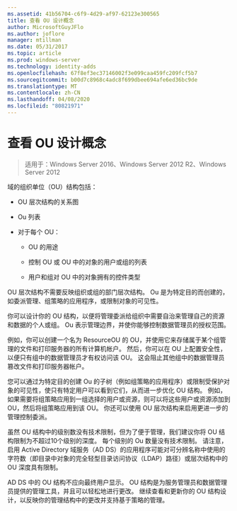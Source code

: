 ```yaml
---
ms.assetid: 41b56704-c6f9-4d29-af97-62123e300565
title: 查看 OU 设计概念
author: MicrosoftGuyJFlo
ms.author: joflore
manager: mtillman
ms.date: 05/31/2017
ms.topic: article
ms.prod: windows-server
ms.technology: identity-adds
ms.openlocfilehash: 67f8ef3ec37146002f3e099caa459fc209fcf5b7
ms.sourcegitcommit: b00d7c8968c4adc8f699dbee694afe6ed36bc9de
ms.translationtype: MT
ms.contentlocale: zh-CN
ms.lasthandoff: 04/08/2020
ms.locfileid: "80821971"
---
```

# <a name="reviewing-ou-design-concepts"></a>查看 OU 设计概念

>适用于：Windows Server 2016、Windows Server 2012 R2、Windows Server 2012

域的组织单位（OU）结构包括：  
  
-   OU 层次结构的关系图  
  
-   Ou 列表  
  
-   对于每个 OU：  
  
    -   OU 的用途  
  
    -   控制 OU 或 OU 中的对象的用户或组的列表  
  
    -   用户和组对 OU 中的对象拥有的控件类型  
  
OU 层次结构不需要反映组织或组的部门层次结构。 Ou 是为特定目的而创建的，如委派管理、组策略的应用程序，或限制对象的可见性。  
  
你可以设计你的 OU 结构，以便将管理委派给组织中需要自治来管理自己的资源和数据的个人或组。 Ou 表示管理边界，并使你能够控制数据管理员的授权范围。  
  
例如，你可以创建一个名为 ResourceOU 的 OU，并使用它来存储属于某个组管理的文件和打印服务器的所有计算机帐户。 然后，你可以在 OU 上配置安全性，以便只有组中的数据管理员才有权访问该 OU。 这会阻止其他组中的数据管理员篡改文件和打印服务器帐户。  
  
您可以通过为特定目的创建 Ou 的子树（例如组策略的应用程序）或限制受保护对象的可见性，使只有特定用户可以看到它们，从而进一步优化 OU 结构。 例如，如果需要将组策略应用到一组选择的用户或资源，则可以将这些用户或资源添加到 OU，然后将组策略应用到该 OU。 你还可以使用 OU 层次结构来启用更进一步的管理控制委派。  
  
虽然 OU 结构中的级别数没有技术限制，但为了便于管理，我们建议你将 OU 结构限制为不超过10个级别的深度。 每个级别的 Ou 数量没有技术限制。 请注意，启用 Active Directory 域服务（AD DS）的应用程序可能对可分辨名称中使用的字符数（即目录中对象的完全轻型目录访问协议（LDAP）路径）或层次结构中的 OU 深度具有限制。  
  
AD DS 中的 OU 结构不应向最终用户显示。 OU 结构是为服务管理员和数据管理员提供的管理工具，并且可以轻松地进行更改。 继续查看和更新你的 OU 结构设计，以反映你的管理结构中的更改并支持基于策略的管理。  
  


